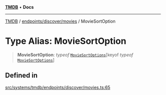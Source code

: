 [**TMDB**](../../../../README.md) • **Docs**

***

[TMDB](../../../../README.md) / [endpoints/discover/movies](../README.md) / MovieSortOption

# Type Alias: MovieSortOption

> **MovieSortOption**: *typeof* [`MovieSortOptions`](../variables/MovieSortOptions.md)\[keyof *typeof* [`MovieSortOptions`](../variables/MovieSortOptions.md)\]

## Defined in

[src/systems/tmdb/endpoints/discover/movies.ts:65](https://github.com/Norviah/media-hub/blob/18a8c2edf600e1d27fc5173db1855dfb068c9a34/src/systems/tmdb/endpoints/discover/movies.ts#L65)
